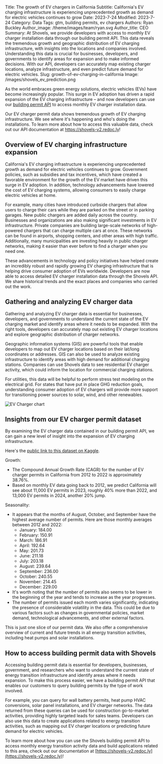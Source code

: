 Title: The growth of EV chargers in California
Subtitle: California's EV charging infrastructure is experiencing unprecedented growth as demand for electric vehicles continues to grow
Date: 2023-7-24
Modified: 2023-7-24
Category: Data
Tags: gtm, building permits, ev chargers
Authors: Ryan Buckley
Author_image: /theme/images/team/ryan.svg
Author_title: CEO
Summary: At Shovels, we provide developers with access to monthly EV charger installation data through our building permit API. This data reveals the tremendous growth and geographic distribution of EV charging infrastructure, with insights into the locations and companies involved. Understanding this data is crucial for businesses, developers, and governments to identify areas for expansion and to make informed decisions. With our API, developers can accurately map existing charger locations, analyze infrastructure, and even predict future demand for electric vehicles. 
Slug: growth-of-ev-charging-in-california
Image: /images/shovels_ev_prediction.png


As the world embraces green energy solutions, electric vehicles (EVs) have become increasingly popular. This surge in EV adoption has driven a rapid expansion of the EV charging infrastructure – and now developers can use our [building permit API](https://shovels-v2.redoc.ly) to access monthly EV charger installation data.

Our EV charger permit data shows tremendous growth of EV charging infrastructure. We see where it's happening and who's doing the installations. To learn more about how to access this valuable data, check out our API documentation at https://shovels-v2.redoc.ly!

## Overview of EV charging infrastructure expansion

California's EV charging infrastructure is experiencing unprecedented growth as demand for electric vehicles continues to grow. Government policies, such as subsidies and tax incentives, which have created a favorable environment for the growth of the EV market have driven this surge in EV adoption. In addition, technology advancements have lowered the cost of EV charging systems, allowing consumers to easily charge electric vehicles at home.

For example, many cities have introduced curbside chargers that allow users to charge their cars while they are parked on the street or in parking garages. New public chargers are added daily across the country. Businesses and organizations are also making significant investments in EV infrastructure. Private companies are building large-scale networks of high-powered chargers that can charge multiple cars at once. These networks can be found in airports, shopping centers, and other areas with high traffic. Additionally, many municipalities are investing heavily in public charger networks, making it easier than ever before to find a charger when you need one.

These advancements in technology and policy initiatives have helped create an incredibly robust and rapidly growing EV charging infrastructure that is helping drive consumer adoption of EVs worldwide. Developers are now able to access detailed EV charger installation data through the Shovels API. We share historical trends and the exact places and companies who carried out the work.

## Gathering and analyzing EV charger data

Gathering and analyzing EV charger data is essential for businesses, developers, and governments to understand the current state of the EV charging market and identify areas where it needs to be expanded. With the right tools, developers can accurately map out existing EV charger locations and explore geographic distribution of charger networks.

Geographic information systems (GIS) are powerful tools that enable developers to map out EV charger locations based on their lat/long coordinates or addresses. GIS can also be used to analyze existing infrastructure to identify areas with high demand for additional charging stations. Companies can use Shovels data to see residential EV charger activity, which could inform the location for commercial charging stations.

For utilities, this data will be helpful to perform stress test modeling on the electrical grid. For states that have put in place GHG reduction goals, understanding consumer adoption of EV chargers will provide more support for transitioning power sources to solar, wind, and other renewables.

![EV Charger chart]({static}/images/shovels_ev_prediction.png)

## Insights from our EV charger permit dataset

By examining the EV charger data contained in our building permit API, we can gain a new level of insight into the expansion of EV charging infrastructure.

Here's the [public link to this dataset on Kaggle](https://www.kaggle.com/datasets/rbucks/monthly-ev-charger-permits).

Growth:

- The Compound Annual Growth Rate (CAGR) for the number of EV charger permits in California from 2012 to 2022 is approximately 38.76%.
- Based on monthly EV data going back to 2012, we predict California will see about 11,000 EV permits in 2023, roughly 40% more than 2022, and 13,000 EV permits in 2024, another 20% jump.

Seasonality:

- It appears that the months of August, October, and September have the highest average number of permits. Here are those monthly averages between 2012 and 2022:
    - January: 184.00
    - February: 150.91
    - March: 186.91
    - April: 192.64
    - May: 201.73
    - June: 211.18
    - July: 203.18
    - August: 239.64
    - September: 236.00
    - October: 240.55
    - November: 214.45
    - December: 229.00
- It's worth noting that the number of permits also seems to be lower in the beginning of the year and tends to increase as the year progresses.
- The number of permits issued each month varies significantly, indicating the presence of considerable volatility in the data. This could be due to various factors such as changes in governmental policies, market demand, technological advancements, and other external factors.

This is just one slice of our permit data. We also offer a comprehensive overview of current and future trends in all energy transition activities, including heat pumps and solar installations.

## How to access building permit data with Shovels

Accessing building permit data is essential for developers, businesses, government, and researchers who want to understand the current state of energy transition infrastructure and identify areas where it needs expansion. To make this process easier, we have a building permit API that enables our customers to query building permits by the type of work involved.

For example, you can query for wall battery permits, heat pump HVAC conversions, solar panel installations, and EV charger networks. The data returned from these queries can be used for construction go-to-market activities, providing highly targeted leads for sales teams. Developers can also use this data to create applications related to energy transition activities, such as mapping out EV charger locations or predicting future demand for electric vehicles.

To learn more about how you can use the Shovels building permit API to access monthly energy transition activity data and build applications related to this area, check out our documentation at [https://shovels-v2.redoc.ly](https://shovels-v2.redoc.ly)!